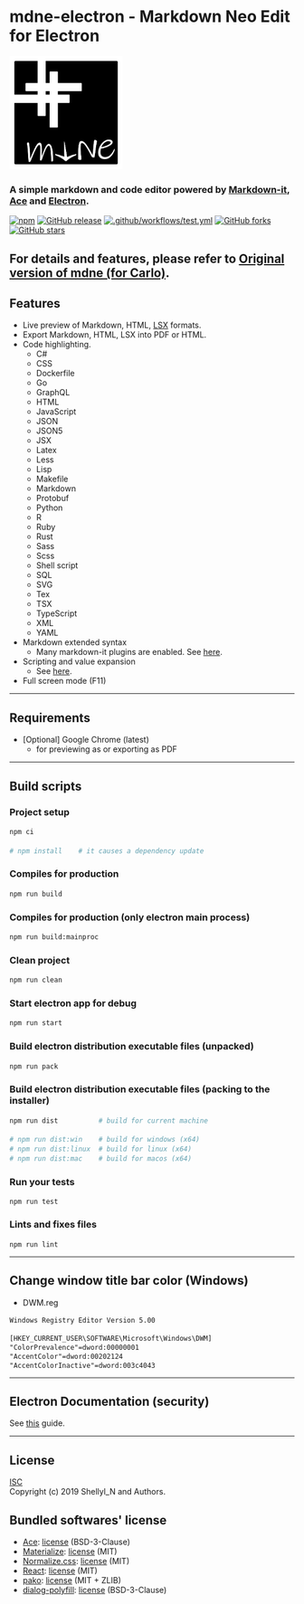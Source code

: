 # mdne-electron - Markdown Neo Edit for Electron

<img src="https://raw.githubusercontent.com/shellyln/mdne-electron/master/contents/logo.svg?sanitize=true" title="logo" style="width: 200px">

### A simple markdown and code editor powered by [Markdown-it](https://github.com/markdown-it/markdown-it), [Ace](https://ace.c9.io/) and [Electron](https://electronjs.org/).

[![npm](https://img.shields.io/npm/v/mdne-electron.svg)](https://www.npmjs.com/package/mdne-electron)
[![GitHub release](https://img.shields.io/github/release/shellyln/mdne-electron.svg)](https://github.com/shellyln/mdne-electron/releases)
[![.github/workflows/test.yml](https://github.com/shellyln/mdne-electron/workflows/.github/workflows/test.yml/badge.svg)](https://github.com/shellyln/mdne-electron/actions)
[![GitHub forks](https://img.shields.io/github/forks/shellyln/mdne-electron.svg?style=social&label=Fork)](https://github.com/shellyln/mdne-electron/fork)
[![GitHub stars](https://img.shields.io/github/stars/shellyln/mdne-electron.svg?style=social&label=Star)](https://github.com/shellyln/mdne-electron)



## For details and features, please refer to [Original version of mdne (for Carlo)](https://github.com/shellyln/mdne).


## Features
* Live preview of Markdown, HTML, [LSX](https://github.com/shellyln/liyad#what-is-lsx) formats.
* Export Markdown, HTML, LSX into PDF or HTML.
* Code highlighting.
  * C#
  * CSS
  * Dockerfile
  * Go
  * GraphQL
  * HTML
  * JavaScript
  * JSON
  * JSON5
  * JSX
  * Latex
  * Less
  * Lisp
  * Makefile
  * Markdown
  * Protobuf
  * Python
  * R
  * Ruby
  * Rust
  * Sass
  * Scss
  * Shell script
  * SQL
  * SVG
  * Tex
  * TSX
  * TypeScript
  * XML
  * YAML
* Markdown extended syntax
  * Many markdown-it plugins are enabled. See [here](https://github.com/shellyln/menneu#features).
* Scripting and value expansion
  * See [here](https://github.com/shellyln/menneu#lisp-block-expansion).
* Full screen mode (F11)


----
## Requirements

* [Optional] Google Chrome (latest)
  * for previewing as or exporting as PDF


----

## Build scripts

### Project setup
```sh
npm ci

# npm install    # it causes a dependency update
```

### Compiles for production
```sh
npm run build
```

### Compiles for production (only electron main process)
```sh
npm run build:mainproc
```

### Clean project
```sh
npm run clean
```

### Start electron app for debug
```sh
npm run start
```

### Build electron distribution executable files (unpacked)
```sh
npm run pack
```

### Build electron distribution executable files (packing to the installer)
```sh
npm run dist          # build for current machine

# npm run dist:win    # build for windows (x64)
# npm run dist:linux  # build for linux (x64)
# npm run dist:mac    # build for macos (x64)
```

### Run your tests
```
npm run test
```

### Lints and fixes files
```
npm run lint
```

---
## Change window title bar color (Windows)

* DWM.reg
```
Windows Registry Editor Version 5.00

[HKEY_CURRENT_USER\SOFTWARE\Microsoft\Windows\DWM]
"ColorPrevalence"=dword:00000001
"AccentColor"=dword:00202124
"AccentColorInactive"=dword:003c4043
```

---

## **Electron Documentation (security)**
See [this](https://electronjs.org/docs/tutorial/security) guide.


----
## License
[ISC](https://github.com/shellyln/mdne-electron/blob/master/LICENSE.md)  
Copyright (c) 2019 Shellyl_N and Authors.

## Bundled softwares' license

* [Ace](https://github.com/ajaxorg/ace): [license](https://github.com/ajaxorg/ace/blob/master/LICENSE) (BSD-3-Clause)
* [Materialize](https://materializecss.com/): [license](https://github.com/Dogfalo/materialize/blob/v1-dev/LICENSE) (MIT)
* [Normalize.css](https://necolas.github.io/normalize.css/): [license](https://github.com/necolas/normalize.css/blob/master/LICENSE.md) (MIT)
* [React](https://reactjs.org/): [license](https://github.com/facebook/react/blob/master/LICENSE) (MIT)
* [pako](https://github.com/nodeca/pako): [license](https://github.com/nodeca/pako/blob/master/LICENSE) (MIT + ZLIB)
* [dialog-polyfill](https://github.com/GoogleChrome/dialog-polyfill): [license](https://github.com/GoogleChrome/dialog-polyfill/blob/master/LICENSE) (BSD-3-Clause)
